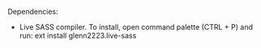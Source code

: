 Dependencies:
- Live SASS compiler. To install, open command palette (CTRL + P) and run: ext install glenn2223.live-sass